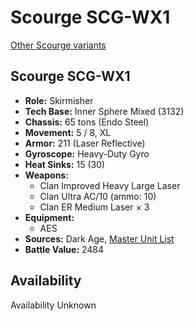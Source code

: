 # Scourge SCG-WX1

[Other Scourge variants](../scourge.md)

## Scourge SCG-WX1
- **Role:** Skirmisher
- **Tech Base:** Inner Sphere Mixed (3132)
- **Chassis:** 65 tons (Endo Steel)
- **Movement:** 5 / 8, XL
- **Armor:** 211 (Laser Reflective)
- **Gyroscope:** Heavy-Duty Gyro
- **Heat Sinks:** 15 (30)
- **Weapons:**
  - Clan Improved Heavy Large Laser
  - Clan Ultra AC/10 (ammo: 10)
  - Clan ER Medium Laser × 3
- **Equipment:**
  - AES
- **Sources:** Dark Age, [Master Unit List](http://masterunitlist.info/Unit/Details/8109/scourge-scg-wx1)
- **Battle Value:** 2484

## Availability

Availability Unknown

